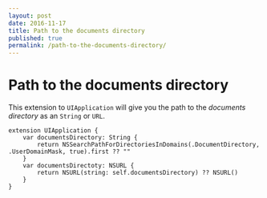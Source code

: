 ```yaml
---
layout: post
date: 2016-11-17
title: Path to the documents directory
published: true
permalink: /path-to-the-documents-directory/
--- 
```


# Path to the documents directory

This extension to `UIApplication` will give you the path to the *documents directory* as an `String` or `URL`.

```
extension UIApplication {
	var documentsDirectory: String {
		return NSSearchPathForDirectoriesInDomains(.DocumentDirectory, .UserDomainMask, true).first ?? ""
	}
	var documentsDirectoty: NSURL {
		return NSURL(string: self.documentsDirectory) ?? NSURL()
	}
}
```